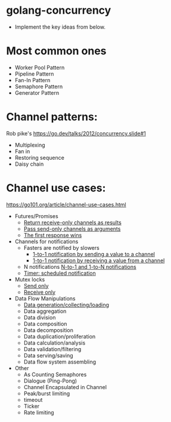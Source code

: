# golang-concurrency
* Implement the key ideas from below.

# Most common ones 
* Worker Pool Pattern
* Pipeline Pattern
* Fan-In Pattern
* Semaphore Pattern
* Generator Pattern

# Channel patterns: 
Rob pike's https://go.dev/talks/2012/concurrency.slide#1
* Multiplexing
* Fan in
* Restoring sequence
* Daisy chain

# Channel use cases: 
https://go101.org/article/channel-use-cases.html
* Futures/Promises
  * [Return receive-only channels as results](futures/example1/main.go)
  * [Pass send-only channels as arguments](futures/example2/main.go)
  * [The first response wins](futures/example3/main.go)
* Channels for notifications
  * Fasters are notified by slowers
    * [1-to-1 notification by sending a value to a channel](notifications/example1/main.go)
    * [1-to-1 notification by receiving a value from a channel](notifications/example1/main.go)
  * N notifications [N-to-1 and 1-to-N notifications](notificatinos/example3/main.go)
  * [Timer: scheduled notification](notifications/example4/main.go)
* Mutex locks
  * [Send only](mutex-locks/example1/main.go)
  * [Receive only](mutex-locks/example2/main.go)
* Data Flow Manipulations
  * [Data generation/collecting/loading](data-flow/example1/main.go)
  * Data aggregation
  * Data division
  * Data composition
  * Data decomposition
  * Data duplication/proliferation
  * Data calculation/analysis
  * Data validation/filtering
  * Data serving/saving
  * Data flow system assembling
* Other
  * As Counting Semaphores
  * Dialogue (Ping-Pong)
  * Channel Encapsulated in Channel
  * Peak/burst limiting
  * timeout
  * Ticker
  * Rate limiting

